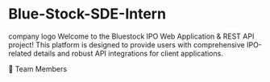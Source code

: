 # Blue-Stock-SDE-Intern
company logo
Welcome to the Bluestock IPO Web Application & REST API project! This platform is designed to provide users with comprehensive IPO-related details and robust API integrations for client applications.

👥 Team Members
